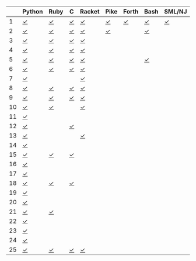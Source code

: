 |    | Python       | Ruby         | C            | Racket       | Pike         | Forth        | Bash         | SML/NJ       | R            |
| -- | ------       | ----         | -            | ------       | ----         | -----        | ----         | ------       | -            |
|  1 | [✓][01py]    | [✓][01rb]    | [✓][01c]     | [✓][01rkt]   | [✓][01pike]  | [✓][01fs]    | [✓][01sh]    | [✓][01ml]    | [✓][01R]     |
|  2 | [✓][02py]    | [✓][02rb]    | [✓][02c]     | [✓][02rkt]   | [✓][02pike]  |              | [✓][02sh]    |              |              |
|  3 | [✓][03py]    | [✓][03rb]    | [✓][03c]     | [✓][03rkt]   |              |              |              |              |              |
|  4 | [✓][04py]    | [✓][04rb]    | [✓][04c]     | [✓][04rkt]   |              |              |              |              |              |
|  5 | [✓][05py]    | [✓][05rb]    | [✓][05c]     | [✓][05rkt]   |              |              | [✓][05sh]    |              |              |
|  6 | [✓][06py]    | [✓][06rb]    | [✓][06c]     | [✓][06rkt]   |              |              |              |              |              |
|  7 | [✓][07py]    |              |              | [✓][07rkt]   |              |              |              |              |              |
|  8 | [✓][08py]    | [✓][08rb]    | [✓][08c]     | [✓][08rkt]   |              |              |              |              |              |
|  9 | [✓][09py]    | [✓][09rb]    | [✓][09c]     | [✓][09rkt]   |              |              |              |              |              |
| 10 | [✓][10py]    | [✓][10rb]    |              | [✓][10rkt]   |              |              |              |              |              |
| 11 | [✓][11py]    |              |              |              |              |              |              |              |              |
| 12 | [✓][12py]    |              | [✓][12c]     |              |              |              |              |              |              |
| 13 | [✓][13py]    |              |              | [✓][13rkt]   |              |              |              |              |              |
| 14 | [✓][14py]    |              |              |              |              |              |              |              |              |
| 15 | [✓][15py]    | [✓][15rb]    | [✓][15c]     |              |              |              |              |              |              |
| 16 | [✓][16py]    |              |              |              |              |              |              |              |              |
| 17 | [✓][17py]    |              |              |              |              |              |              |              |              |
| 18 | [✓][18py]    | [✓][18rb]    | [✓][18c]     |              |              |              |              |              |              |
| 19 | [✓][19py]    |              |              |              |              |              |              |              |              |
| 20 | [✓][20py]    |              |              |              |              |              |              |              |              |
| 21 | [✓][21py]    | [✓][21rb]    |              |              |              |              |              |              |              |
| 22 | [✓][22py]    |              |              |              |              |              |              |              |              |
| 23 | [✓][23py]    |              |              |              |              |              |              |              |              |
| 24 | [✓][24py]    |              |              |              |              |              |              |              |              |
| 25 | [✓][25py]    | [✓][25rb]    | [✓][25c]     | [✓][25rkt]   |              |              |              |              |              |

[01py]:      https://github.com/allengarvin/adventofcode/blob/main/2020/01/01-python.py
[01rb]:      https://github.com/allengarvin/adventofcode/blob/main/2020/01/01-ruby.rb
[01c]:       https://github.com/allengarvin/adventofcode/blob/main/2020/01/01-c.c
[01rkt]:     https://github.com/allengarvin/adventofcode/blob/main/2020/01/01-racket.rkt
[01pike]:    https://github.com/allengarvin/adventofcode/blob/main/2020/01/01-pike.pike
[01fs]:      https://github.com/allengarvin/adventofcode/blob/main/2020/01/01-forth.fs
[01sh]:      https://github.com/allengarvin/adventofcode/blob/main/2020/01/01-bash.sh
[01ml]:      https://github.com/allengarvin/adventofcode/blob/main/2020/01/01-smlnj.ml
[01R]:       https://github.com/allengarvin/adventofcode/blob/main/2020/01/01-r_language.R
[02py]:      https://github.com/allengarvin/adventofcode/blob/main/2020/02/02-python.py
[02rb]:      https://github.com/allengarvin/adventofcode/blob/main/2020/02/02-ruby.rb
[02c]:       https://github.com/allengarvin/adventofcode/blob/main/2020/02/02-c.c
[02rkt]:     https://github.com/allengarvin/adventofcode/blob/main/2020/02/02-racket.rkt
[02pike]:    https://github.com/allengarvin/adventofcode/blob/main/2020/02/02-pike.pike
[02sh]:      https://github.com/allengarvin/adventofcode/blob/main/2020/02/02-bash.sh
[03py]:      https://github.com/allengarvin/adventofcode/blob/main/2020/03/03-python.py
[03rb]:      https://github.com/allengarvin/adventofcode/blob/main/2020/03/03-ruby.rb
[03c]:       https://github.com/allengarvin/adventofcode/blob/main/2020/03/03-c.c
[03rkt]:     https://github.com/allengarvin/adventofcode/blob/main/2020/03/03-racket.rkt
[04py]:      https://github.com/allengarvin/adventofcode/blob/main/2020/04/04-python.py
[04rb]:      https://github.com/allengarvin/adventofcode/blob/main/2020/04/04-ruby.rb
[04c]:       https://github.com/allengarvin/adventofcode/blob/main/2020/04/04-c.c
[04rkt]:     https://github.com/allengarvin/adventofcode/blob/main/2020/04/04-racket.rkt
[05py]:      https://github.com/allengarvin/adventofcode/blob/main/2020/05/05-python.py
[05rb]:      https://github.com/allengarvin/adventofcode/blob/main/2020/05/05-ruby.rb
[05c]:       https://github.com/allengarvin/adventofcode/blob/main/2020/05/05-c.c
[05rkt]:     https://github.com/allengarvin/adventofcode/blob/main/2020/05/05-racket.rkt
[05sh]:      https://github.com/allengarvin/adventofcode/blob/main/2020/05/05-bash.sh
[06py]:      https://github.com/allengarvin/adventofcode/blob/main/2020/06/06-python.py
[06rb]:      https://github.com/allengarvin/adventofcode/blob/main/2020/06/06-ruby.rb
[06c]:       https://github.com/allengarvin/adventofcode/blob/main/2020/06/06-c.c
[06rkt]:     https://github.com/allengarvin/adventofcode/blob/main/2020/06/06-racket.rkt
[07py]:      https://github.com/allengarvin/adventofcode/blob/main/2020/07/07-python.py
[07rkt]:     https://github.com/allengarvin/adventofcode/blob/main/2020/07/07-racket.rkt
[08py]:      https://github.com/allengarvin/adventofcode/blob/main/2020/08/08-python.py
[08rb]:      https://github.com/allengarvin/adventofcode/blob/main/2020/08/08-ruby.rb
[08c]:       https://github.com/allengarvin/adventofcode/blob/main/2020/08/08-c.c
[08rkt]:     https://github.com/allengarvin/adventofcode/blob/main/2020/08/08-racket.rkt
[09py]:      https://github.com/allengarvin/adventofcode/blob/main/2020/09/09-python.py
[09rb]:      https://github.com/allengarvin/adventofcode/blob/main/2020/09/09-ruby.rb
[09c]:       https://github.com/allengarvin/adventofcode/blob/main/2020/09/09-c.c
[09rkt]:     https://github.com/allengarvin/adventofcode/blob/main/2020/09/09-racket.rkt
[10py]:      https://github.com/allengarvin/adventofcode/blob/main/2020/10/10-python.py
[10rb]:      https://github.com/allengarvin/adventofcode/blob/main/2020/10/10-ruby.rb
[10rkt]:     https://github.com/allengarvin/adventofcode/blob/main/2020/10/10-racket.rkt
[11py]:      https://github.com/allengarvin/adventofcode/blob/main/2020/11/11-python.py
[12py]:      https://github.com/allengarvin/adventofcode/blob/main/2020/12/12-python.py
[12c]:       https://github.com/allengarvin/adventofcode/blob/main/2020/12/12-c.c
[13py]:      https://github.com/allengarvin/adventofcode/blob/main/2020/13/13-python.py
[13rkt]:     https://github.com/allengarvin/adventofcode/blob/main/2020/13/13-racket.rkt
[14py]:      https://github.com/allengarvin/adventofcode/blob/main/2020/14/14-python.py
[15py]:      https://github.com/allengarvin/adventofcode/blob/main/2020/15/15-python.py
[15rb]:      https://github.com/allengarvin/adventofcode/blob/main/2020/15/15-ruby.rb
[15c]:       https://github.com/allengarvin/adventofcode/blob/main/2020/15/15-c.c
[16py]:      https://github.com/allengarvin/adventofcode/blob/main/2020/16/16-python.py
[17py]:      https://github.com/allengarvin/adventofcode/blob/main/2020/17/17-python.py
[18py]:      https://github.com/allengarvin/adventofcode/blob/main/2020/18/18-python.py
[18rb]:      https://github.com/allengarvin/adventofcode/blob/main/2020/18/18-ruby.rb
[18c]:       https://github.com/allengarvin/adventofcode/blob/main/2020/18/18-c.c
[19py]:      https://github.com/allengarvin/adventofcode/blob/main/2020/19/19-python.py
[20py]:      https://github.com/allengarvin/adventofcode/blob/main/2020/20/20-python.py
[21py]:      https://github.com/allengarvin/adventofcode/blob/main/2020/21/21-python.py
[21rb]:      https://github.com/allengarvin/adventofcode/blob/main/2020/21/21-ruby.rb
[22py]:      https://github.com/allengarvin/adventofcode/blob/main/2020/22/22-python.py
[23py]:      https://github.com/allengarvin/adventofcode/blob/main/2020/23/23-python.py
[24py]:      https://github.com/allengarvin/adventofcode/blob/main/2020/24/24-python.py
[25py]:      https://github.com/allengarvin/adventofcode/blob/main/2020/25/25-python.py
[25rb]:      https://github.com/allengarvin/adventofcode/blob/main/2020/25/25-ruby.rb
[25c]:       https://github.com/allengarvin/adventofcode/blob/main/2020/25/25-c.c
[25rkt]:     https://github.com/allengarvin/adventofcode/blob/main/2020/25/25-racket.rkt
